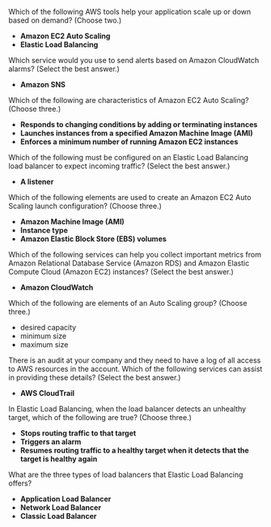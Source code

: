 Which of the following AWS tools help your application scale up or down based on demand? (Choose two.)
- **Amazon EC2 Auto Scaling**
- **Elastic Load Balancing**


Which service would you use to send alerts based on Amazon CloudWatch alarms?
(Select the best answer.)
- **Amazon SNS**


Which of the following are characteristics of Amazon EC2 Auto Scaling? (Choose three.)
- **Responds to changing conditions by adding or terminating instances**
- **Launches instances from a specified Amazon Machine Image (AMI)**
- **Enforces a minimum number of running Amazon EC2 instances**


Which of the following must be configured on an Elastic Load Balancing load balancer to expect incoming traffic? (Select the best answer.)
- **A listener**


Which of the following elements are used to create an Amazon EC2 Auto Scaling launch configuration? (Choose three.)
- **Amazon Machine Image (AMI)**
- **Instance type**
- **Amazon Elastic Block Store (EBS) volumes**

Which of the following services can help you collect important metrics from Amazon
Relational Database Service (Amazon RDS) and Amazon Elastic Compute Cloud (Amazon EC2) instances? (Select the best answer.)

- **Amazon CloudWatch**

Which of the following are elements of an Auto Scaling group? (Choose three.)
- desired capacity
- minimum size
- maximum size

There is an audit at your company and they need to have a log of all access to AWS resources in the account. Which of the following services can assist in providing these details? (Select the best answer.)
- **AWS CloudTrail**


In Elastic Load Balancing, when the load balancer detects an unhealthy target, which of the following are true? (Choose three.)

- **Stops routing traffic to that target**
- **Triggers an alarm**
- **Resumes routing traffic to a healthy target when it detects that the target is healthy again**

What are the three types of load balancers that Elastic Load Balancing offers?
- **Application Load Balancer**
- **Network Load Balancer**
- **Classic Load Balancer**